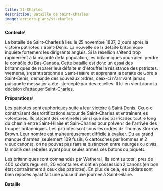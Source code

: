 ```yaml
---
title: St-Charles
description: Bataille de Saint-Charles
image: arriere-plans/st-charles
---
```


**Contexte**\

La bataille de Saint-Charles à lieu le 25 novembre 1837, 2 jours après la victoire patriotes à Saint-Denis. La nouvelle de la défaite britannique inquiète fortement les dirigeants anglais. Si la rébellion s'étend trop rapidement à la majorité de la population, les britanniques pourraient perdre le contrôle du Bas-Canada. Cette bataille est donc un essai des britanniques de réparer leur défaite et d'étouffer la résistance des patriotes. Wetherall, s'étant stationné à Saint-Hilaire et apprenant la défaite de Gore à Saint-Denis, demande des nouveaux ordres, ceux-ci n'arrivant jamais puisque le messager a été intercepté par des rebelles. Il lui en vient donc la décision d'attaquer Saint-Charles.

**Préparations**\

Les patriotes sont euphoriques suite à leur victoire à Saint-Denis. Ceux-ci construisent des fortifications autour de Saint-Charles et entraînent les volontaires. Ils placent des sentinelles ainsi que des barricades tout le long du chemin entre Saint-Hilaire et Sain-Charles pour prévenir de l'arrivée des troupes britanniques. Les patriotes sont sous les ordres de Thomas Storrow Brown. Leur nombre est malheureusement difficile à évaluer. Du au grand manque d'armes (seulement 109 fusils, 6 cartouches par hommes et 2 vieux canons), on ne pouvait pas faire la distinction entre insurgés ou civils, la moitié des rebelles ayant pour seules armes des batons ou piquets.

Les britanniques sont commandés par Wetherall. Ils sont au total, près de 400 soldats réguliers, 20 volontaires et ont en possession 2 canons (en bon état contrairement à ceux des patriotes). En plus de cela, les soldats sont bien reposés ayant fait une pause d'une journée à Saint-Hilaire.

**Bataille**
